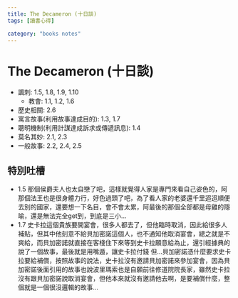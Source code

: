 ```yaml
---
title: The Decameron (十日談)
tags: [讀書心得]

category: "books notes"
---
```


# The Decameron (十日談)
* 諷刺: 1.5, 1.8, 1.9, 1.10
    * 教會: 1.1, 1.2, 1.6
* 歷史相關: 2.6
* 寓言故事(利用故事達成目的): 1.3, 1.7
* 聰明機制(利用計謀達成訴求或傳遞訊息): 1.4
* 莫名其妙: 2.1, 2.3
* 一般故事: 2.2, 2.4, 2.5


## 特別吐槽
* 1.5
    那個侯爵夫人也太自戀了吧，這樣就覺得人家是專門來看自己姿色的，阿那個法王也是很身體力行，好色過頭了吧，為了看人家的老婆還千里迢迢順便去別的國家，還要想一下名目，會不會太累，阿最後的那個全部都是母雞的隱喻，還是無法完全get到，到底是三小...
* 1.7
    史卡拉這個貴族要開宴會，很多人都去了，但他臨時取消，因此給很多人補貼，但其中他刻意不給貝加密諾這個人，也不通知他取消宴會，總之就是不爽給，而貝加密諾就直接在客棧住下來等到史卡拉願意給為止，還引經據典的說了一個故事，最後就是用嘴遁，讓史卡拉付錢
    但…貝加密諾憑什麼要求史卡拉要給補償，按照故事的說法，史卡拉沒有邀請貝加密諾來參加宴會，因為貝加密諾後面引用的故事也說波里瑪索也是自願前往修道院院長家，雖然史卡拉沒有跟貝加密諾說取消宴會，但他本來就沒有邀請他去啊，是要補償什麼，整個就是一個很沒邏輯的故事…